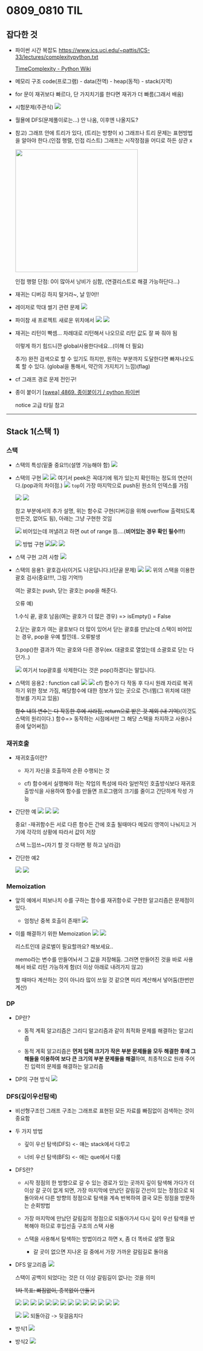 # 0809_0810 TIL

## 잡다한 것

- 파이썬 시간 복잡도
  https://www.ics.uci.edu/~pattis/ICS-33/lectures/complexitypython.txt
  
  [TimeComplexity - Python Wiki](https://wiki.python.org/moin/TimeComplexity)

- 메모리 구조
  code(프로그램) - data(전역) - heap(동적) - stack(지역)   

- for 문이 재귀보다 빠르다, 단 가지치기를 한다면 재귀가 더 빠름(그래서 배움)

- 시험문제(주관식)
  ![](0809_0810_assets/2023-08-10-13-51-53-image.png)

- 월욜에 DFS(문제풀이로는...) 안 나옴, 이후엔 나올지도?

- 참고) 그래프 안에 트리가 있다, (트리는 방향이 x)
  그래프나 트리 문제는 표현방법을 알아야 한다.(인접 행렬, 인접 리스트)
  그래프는 시작정점을 어디로 하든 상관 x
  
  <img src="0809_0810_assets/2023-08-10-14-22-37-image.png" title="" alt="" width="324">
  
  인접 행렬 단점: 0이 많아서 낭비가 심함, (연결리스트로 해결 가능하단다...)

- 재귀는 디버깅 하지 말거라~, 날 믿어!!

- 레이저로 막대 썰기 관련 문제
  ![](0809_0810_assets/2023-08-11-10-50-42-image.png)

- 파이참 새 프로젝트 새로운 위치에서
  ![](0809_0810_assets/2023-08-11-11-13-56-image.png)
  ![](0809_0810_assets/2023-08-11-11-14-49-image.png)

- 재귀는 리턴이 빡셈... 차례대로 리턴해서 나오므로 리턴 값도 잘 짜 줘야 됨
  
  이렇게 하기 힘드니깐 global사용한다네요...(이해 더 필요)
  
  추가) 완전 검색으로 할 수 있기도 하지만, 원하는 부분까지 도달한다면 빠져나오도록 할 수 있다. (global을 통해서, 약간의 가지치기 느낌)(flag)

- cf 그래프 경로 문제 전인구!

- 종이 붙이기
  [[swea] 4869. 종이붙이기 / python 파이썬](https://jennnn.tistory.com/15)
  
  notice 고급 타일 참고

---

## Stack 1(스택 1)

### 스택

- 스택의 특성(밑줄 중요!!)(설명 가능해야 함)
  ![](0809_0810_assets/2023-08-09-09-04-49-image.png)

- 스택의 구현
  ![](0809_0810_assets/2023-08-09-09-07-17-image.png)
  ![](0809_0810_assets/2023-08-09-09-08-59-image.png)
  여기서 peek은 꼭대기에 뭐가 있는지 확인하는 정도의 연산이다.(pop과의 차이점.)
  ![](0809_0810_assets/2023-08-09-09-12-34-image.png)
  `top`이 가장 마지막으로 push된 원소의 인덱스를 가짐  
  
  ![](0809_0810_assets/2023-08-09-09-17-48-image.png)
  ![](0809_0810_assets/2023-08-09-09-32-02-image.png)
  
  참고 부분에서의 추가 설명, 위는 함수로 구현(디버깅을 위해 overflow 출력되도록 만든것, 없어도 됨), 아래는 그냥 구현한 것임
  
  ![](0809_0810_assets/2023-08-09-09-25-34-image.png)
  비어있는데 꺼낼려고 하면 out of range 뜸....(**비어있는 경우 확인 필수!!!**)
  
  ![](0809_0810_assets/2023-08-09-09-33-08-image.png)
  방법 구현
  ![](0809_0810_assets/2023-08-09-20-11-37-image.png)![](0809_0810_assets/2023-08-09-20-09-08-image.png)
  ![](0809_0810_assets/2023-08-09-20-09-33-image.png)

- 스택 구현 고려 사항
  ![](0809_0810_assets/2023-08-09-09-37-27-image.png)

- 스택의 응용1: 괄호검사(이거도 나온답니다.)(단골 문제)
  ![](0809_0810_assets/2023-08-09-09-40-04-image.png)
  ![](0809_0810_assets/2023-08-09-09-40-46-image.png)
  위의 스택을 이용한 괄호 검사(중요!!!!, 그림 기억!!)
  
  여는 괄호는 push, 닫는 괄호는 pop을 해준다.
  
  오류 예)
  
  1.수식 끝, 괄호 남음(여는 괄호가 더 많은 경우) => isEmpty() = False
  
  2.닫는 괄호가 여는 괄호보다 더 많이 있어서 닫는 괄호를 만났는데 스택이 비어있는 경우, pop을 우예 할낀데.. 오류발생
  
  3.pop()한 결과가 여는 괄호와 다른 경우(ex. 대괄호로 열었는데 소괄호로 닫는 다던가..)
  
  ![](0809_0810_assets/2023-08-09-09-45-59-image.png)
  여기서 top괄호를 삭제한다는 것은 pop()하겠다는 말입니다.

- 스택의 응용2 : function call
  ![](0809_0810_assets/2023-08-09-10-01-45-image.png)
  ![](0809_0810_assets/2023-08-09-10-02-20-image.png)
  cf) 함수가 다 작동 후 다시 원래 자리로 복귀하기 위한 정보 가짐, 해당함수에 대한 정보가 있는 곳으로 건너뜀(그 위치에 대한 정보를 가지고 있음) 
  
  ~~함수 내의 변수는 다 작동한 후에 사라짐, return으로 받은 것 제외 (내 기억)~~(이것도 스택의 원리이다.) 함수=> 동작하는 시점에서만 그 해당 스택을 차지하고 사용(나중에 덮어써짐)

### 재귀호출

- 재귀호출이란?
  
  - 자기 자신을 호출하여 순환 수행되는 것
  
  - cf) 함수에서 실행해야 하는 작업의 특성에 따라 일반적인 호출방식보다 재귀호출방식을 사용하여 함수를 만들면 프로그램의 크기를 줄이고 간단하게 작성 가능

- 간단한 예
  ![](0809_0810_assets/2023-08-09-10-28-59-image.png)
  ![](0809_0810_assets/2023-08-09-10-31-08-image.png)
  ![](0809_0810_assets/2023-08-09-10-34-14-image.png)
  
  중요! -재귀함수든 서로 다른 함수든 간에 호출 될때마다 메모리 영역이 나눠지고 거기에 각각의 상황에 따라서 값이 저장
  
  스택 느낌쓰~(자기 할 것 다하면 펑 하고 날라감)

- 간단한 예2
  
  ![](0809_0810_assets/2023-08-09-10-41-34-image.png)
  ![](0809_0810_assets/2023-08-09-10-41-51-image.png)

### Memoization

- 앞의 예에서 피보나치 수를 구하는 함수를  재귀함수로 구현한 알고리즘은 문제점이 있다.
  
  - 엄청난 중복 호출이 존재!!
    ![](0809_0810_assets/2023-08-09-10-45-13-image.png)

- 이를 해결하기 위한 Memoization 
  ![](0809_0810_assets/2023-08-09-10-46-13-image.png)
  ![](0809_0810_assets/2023-08-09-10-46-45-image.png)
  
  리스트인데 글로벌이 필요할까요? 해보세요..
  
  memo라는 변수를 만들어놔서 그 값을 저장해둠. 그러면 만들어진 것을 바로 사용해서 바로 리턴 가능하게 함(더 이상 아래로 내려가지 않고)
  
  할 때마다 계산하는 것이 아니라 많이 쓰일 것 같으면 미리 계산해서 넣어둠(한번만 계산)

### DP

- DP란?
  
  - 동적 계획 알고리즘은 그리디 알고리즘과 같이 최적화 문제를 해결하는 알고리즘
  
  - 동적 계획 알고리즘은 **먼저 입력 크기가 작은 부분 문제들을 모두 해결한 후에 그 해들을 이용하여 보다 큰 크기의 부분 문제들을 해결**하여, 최종적으로 원래 주어진 입력의 문제를 해결하는 알고리즘

- DP의 구현 방식
  ![](0809_0810_assets/2023-08-10-09-30-24-image.png)

### DFS(깊이우선탐색)

- 비선형구조인 그래프 구조는 그래프로 표현된 모든 자료를 빠짐없이 검색하는 것이 중요함

- 두 가지 방법
  
  - 깊이 우선 탐색(DFS) <- 얘는 stack에서 다루고
  
  - 너비 우선 탐색(BFS) <- 애는 que에서 다룸

- DFS란?
  
  - 시작 정점의 한 방향으로 갈 수 있는 경로가 있는 곳까지 깊이 탐색해 가다가 더 이상 갈 곳이 없게 되면, 가장 마지막에 만났던 갈림길 간선이 있는 정점으로 되돌아와서 다른 방향의 정점으로 탐색을 계속 반복하여 결국 모든 정점을 방문하는 순회방법
  
  - 가장 마지막에 만났던 갈림길의 정점으로 되돌아가서 다시 깊이 우선 탐색을 반복해야 하므로 후입선출 구조의 스택 사용
  
  - 스택을 사용해서 탐색하는 방법이라고 하면 x, 좀 더 똑바로 설명 필요
    
    - 갈 곳이 없으면 지나온 길 중에서 가장 가까운 갈림길로 돌아옴

- DFS 알고리즘
  ![](0809_0810_assets/2023-08-10-09-44-00-image.png)
  
  스택이 공백이 되었다는 것은 더 이상 갈림길이 없나는 것을 의미 
  
  ~~1차 목표: 빠짐없이, 중복없이 만들기~~
  
  ![](0809_0810_assets/2023-08-10-09-51-02-image.png)
  ![](0809_0810_assets/2023-08-10-10-06-22-image.png)
  ![](0809_0810_assets/2023-08-10-10-06-56-image.png)
  ![](0809_0810_assets/2023-08-10-10-07-09-image.png)
  ![](0809_0810_assets/2023-08-10-10-07-31-image.png)
  ![](0809_0810_assets/2023-08-10-10-08-09-image.png)
  ![](0809_0810_assets/2023-08-10-10-08-28-image.png)
  ![](0809_0810_assets/2023-08-10-10-09-15-image.png)
  ![](0809_0810_assets/2023-08-10-10-09-29-image.png)
  ![](0809_0810_assets/2023-08-10-10-16-08-image.png)
  ![](0809_0810_assets/2023-08-10-10-16-20-image.png)
  ![](0809_0810_assets/2023-08-10-10-16-34-image.png)
  ![](0809_0810_assets/2023-08-10-10-16-51-image.png)
  ![](0809_0810_assets/2023-08-10-10-18-14-image.png)
  
  ![](0809_0810_assets/2023-08-10-10-18-28-image.png)
  ![](0809_0810_assets/2023-08-10-10-18-43-image.png)
  되돌아감 -> 뒷걸음치다

- 방식1
  ![](0809_0810_assets/2023-08-11-11-35-09-image.png)

- 방식2
  ![](0809_0810_assets/2023-08-11-11-37-01-image.png)
